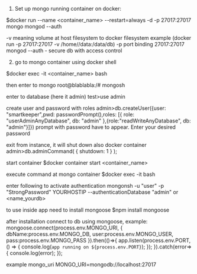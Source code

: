 1. Set up mongo running container on docker:

$docker run --name <container_name> --restart=always -d -p 27017:27017 mongo mongod --auth

-v meaning volume at host filesystem to docker filesystem example (docker run -p 27017:27017 -v /home/<user>/data:/data/db)
-p port binding 27017:27017
mongod --auth - secure db with access control 

2. go to mongo container using docker shell

$docker exec -it <container_name> bash

then enter to mongo
root@blablabla:/# mongosh

enter to database (here it admin)
test>use admin

create user and password with roles
admin>db.createUser({user: "smartkeeper",pwd: passwordPrompt(),roles: [{ role: "userAdminAnyDatabase", db: "admin" },{role:"readWriteAnyDatabase", db: "admin"}]})
prompt with password have to appear. Enter your desired password


exit from instance, it will shut down also docker container
admin>db.adminCommand( { shutdown: 1 } );

start container
$docker container start <container_name>

execute command at mongo container
$docker exec -it bash

enter following to activate authentication
mongonsh -u "user" -p "StrongPassword" YOURHOSTIP --authenticationDatabase "admin" or <name_yourdb>

to use inside app need to install mongoose
$npm install mongoose

after installation connect to db using mongoose, example:
    mongoose.connect(process.env.MONGO_URI,
        {
            dbName:process.env.MONGO_DB, 
            user:process.env.MONGO_USER,
            pass:process.env.MONGO_PASS
        }).then(()=>{
            app.listen(process.env.PORT, () => {
                console.log(`app running on ${process.env.PORT}`);
            });
        }).catch(error=>{
            console.log(error);
        });

example mongo_uri
MONGO_URI=mongodb://localhost:27017